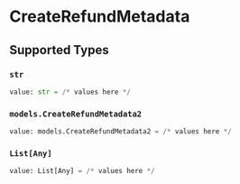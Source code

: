 # CreateRefundMetadata


## Supported Types

### `str`

```python
value: str = /* values here */
```

### `models.CreateRefundMetadata2`

```python
value: models.CreateRefundMetadata2 = /* values here */
```

### `List[Any]`

```python
value: List[Any] = /* values here */
```


